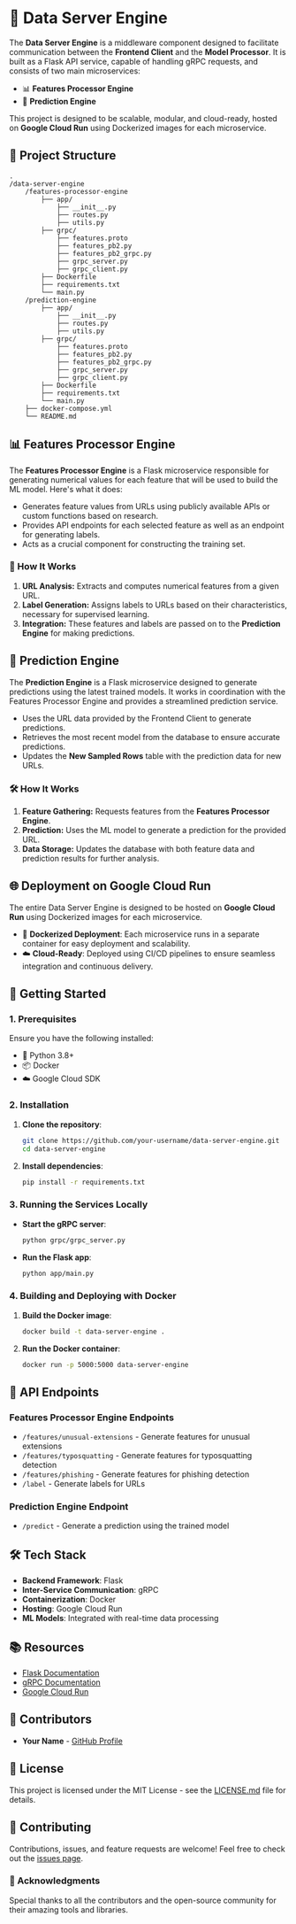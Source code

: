 # 🚀 Data Server Engine

The **Data Server Engine** is a middleware component designed to facilitate communication between the **Frontend Client** and the **Model Processor**. It is built as a Flask API service, capable of handling gRPC requests, and consists of two main microservices:

- 📊 **Features Processor Engine**
- 🔮 **Prediction Engine**

This project is designed to be scalable, modular, and cloud-ready, hosted on **Google Cloud Run** using Dockerized images for each microservice.

## 📁 Project Structure

```
.
/data-server-engine
    /features-processor-engine
        ├── app/
            ├── __init__.py
            ├── routes.py
            ├── utils.py
        ├── grpc/
            ├── features.proto
            ├── features_pb2.py
            ├── features_pb2_grpc.py
            ├── grpc_server.py
            ├── grpc_client.py
        ├── Dockerfile
        ├── requirements.txt
        └── main.py
    /prediction-engine
        ├── app/
            ├── __init__.py
            ├── routes.py
            ├── utils.py
        ├── grpc/
            ├── features.proto
            ├── features_pb2.py
            ├── features_pb2_grpc.py
            ├── grpc_server.py
            ├── grpc_client.py
        ├── Dockerfile
        ├── requirements.txt
        └── main.py
    ├── docker-compose.yml
    └── README.md
```

## 📊 Features Processor Engine

The **Features Processor Engine** is a Flask microservice responsible for generating numerical values for each feature that will be used to build the ML model. Here's what it does:

- Generates feature values from URLs using publicly available APIs or custom functions based on research.
- Provides API endpoints for each selected feature as well as an endpoint for generating labels.
- Acts as a crucial component for constructing the training set.

### 🚧 How It Works

1. **URL Analysis:** Extracts and computes numerical features from a given URL.
2. **Label Generation:** Assigns labels to URLs based on their characteristics, necessary for supervised learning.
3. **Integration:** These features and labels are passed on to the **Prediction Engine** for making predictions.

## 🔮 Prediction Engine

The **Prediction Engine** is a Flask microservice designed to generate predictions using the latest trained models. It works in coordination with the Features Processor Engine and provides a streamlined prediction service.

- Uses the URL data provided by the Frontend Client to generate predictions.
- Retrieves the most recent model from the database to ensure accurate predictions.
- Updates the **New Sampled Rows** table with the prediction data for new URLs.

### 🛠 How It Works

1. **Feature Gathering:** Requests features from the **Features Processor Engine**.
2. **Prediction:** Uses the ML model to generate a prediction for the provided URL.
3. **Data Storage:** Updates the database with both feature data and prediction results for further analysis.

## 🌐 Deployment on Google Cloud Run

The entire Data Server Engine is designed to be hosted on **Google Cloud Run** using Dockerized images for each microservice.

- 🐳 **Dockerized Deployment**: Each microservice runs in a separate container for easy deployment and scalability.
- ☁️ **Cloud-Ready**: Deployed using CI/CD pipelines to ensure seamless integration and continuous delivery.

## 🚀 Getting Started

### 1. Prerequisites

Ensure you have the following installed:

- 🐍 Python 3.8+
- 📦 Docker
- ☁️ Google Cloud SDK

### 2. Installation

1. **Clone the repository**:

   ```bash
   git clone https://github.com/your-username/data-server-engine.git
   cd data-server-engine
   ```

2. **Install dependencies**:
   ```bash
   pip install -r requirements.txt
   ```

### 3. Running the Services Locally

- **Start the gRPC server**:

  ```bash
  python grpc/grpc_server.py
  ```

- **Run the Flask app**:
  ```bash
  python app/main.py
  ```

### 4. Building and Deploying with Docker

1. **Build the Docker image**:

   ```bash
   docker build -t data-server-engine .
   ```

2. **Run the Docker container**:
   ```bash
   docker run -p 5000:5000 data-server-engine
   ```

## 📖 API Endpoints

### Features Processor Engine Endpoints

- `/features/unusual-extensions` - Generate features for unusual extensions
- `/features/typosquatting` - Generate features for typosquatting detection
- `/features/phishing` - Generate features for phishing detection
- `/label` - Generate labels for URLs

### Prediction Engine Endpoint

- `/predict` - Generate a prediction using the trained model

## 🛠 Tech Stack

- **Backend Framework**: Flask
- **Inter-Service Communication**: gRPC
- **Containerization**: Docker
- **Hosting**: Google Cloud Run
- **ML Models**: Integrated with real-time data processing

## 📚 Resources

- [Flask Documentation](https://flask.palletsprojects.com/)
- [gRPC Documentation](https://grpc.io/docs/)
- [Google Cloud Run](https://cloud.google.com/run/docs)

## 👥 Contributors

- **Your Name** - [GitHub Profile](https://github.com/your-username)

## 📄 License

This project is licensed under the MIT License - see the [LICENSE.md](LICENSE.md) file for details.

## 🤝 Contributing

Contributions, issues, and feature requests are welcome! Feel free to check out the [issues page](https://github.com/your-username/data-server-engine/issues).

### 🙏 Acknowledgments

Special thanks to all the contributors and the open-source community for their amazing tools and libraries.
